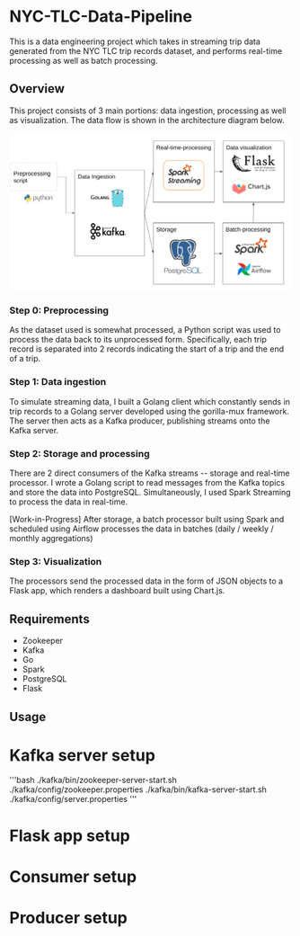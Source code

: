 # NYC-TLC-Data-Pipeline

This is a data engineering project which takes in streaming trip data generated from the NYC TLC trip records dataset, and performs real-time processing as well as batch processing. 

## Overview

This project consists of 3 main portions: data ingestion, processing as well as visualization. The data flow is shown in the architecture diagram below. 

![alt text](https://github.com/sith0008/NYC-TLC-Data-Pipeline/blob/master/architecture.png?raw=true)

### Step 0: Preprocessing

As the dataset used is somewhat processed, a Python script was used to process the data back to its unprocessed form. Specifically, each trip record is separated into 2 records indicating the start of a trip and the end of a trip.

### Step 1: Data ingestion

To simulate streaming data, I built a Golang client which constantly sends in trip records to a Golang server developed using the gorilla-mux framework. The server then acts as a Kafka producer, publishing streams onto the Kafka server. 

### Step 2: Storage and processing

There are 2 direct consumers of the Kafka streams -- storage and real-time processor. I wrote a Golang script to read messages from the Kafka topics and store the data into PostgreSQL. Simultaneously, I used Spark Streaming to process the data in real-time. 

[Work-in-Progress] After storage, a batch processor built using Spark and scheduled using Airflow processes the data in batches (daily / weekly / monthly aggregations)

### Step 3: Visualization

The processors send the processed data in the form of JSON objects to a Flask app, which renders a dashboard built using Chart.js. 


## Requirements

- Zookeeper 
- Kafka
- Go
- Spark
- PostgreSQL
- Flask

## Usage

# Kafka server setup
'''bash
./kafka/bin/zookeeper-server-start.sh ./kafka/config/zookeeper.properties
./kafka/bin/kafka-server-start.sh ./kafka/config/server.properties
'''

# Flask app setup

# Consumer setup

# Producer setup




